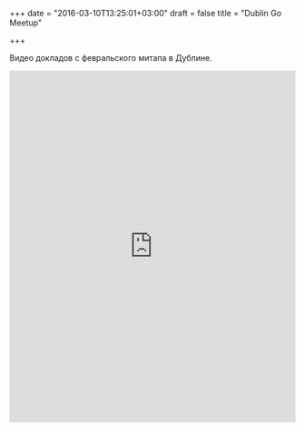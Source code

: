 +++
date = "2016-03-10T13:25:01+03:00"
draft = false
title = "Dublin Go Meetup"

+++

<p>Видео докладов с февральского митапа в Дублине.</p>
 <iframe width="100%" height="620" src="https://www.youtube.com/embed/CWCHT3GClMM" frameborder="0" allowfullscreen></iframe>